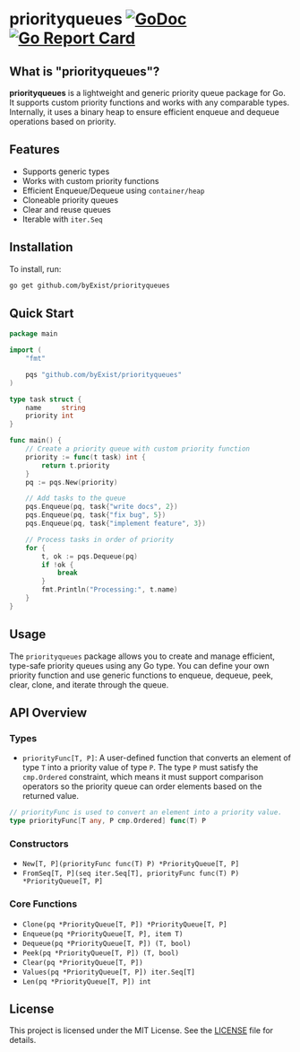 # priorityqueues [![GoDoc](https://pkg.go.dev/badge/github.com/byExist/priorityqueues.svg)](https://pkg.go.dev/github.com/byExist/priorityqueues) [![Go Report Card](https://goreportcard.com/badge/github.com/byExist/priorityqueues)](https://goreportcard.com/report/github.com/byExist/priorityqueues)

## What is "priorityqueues"?

**priorityqueues** is a lightweight and generic priority queue package for Go. It supports custom priority functions and works with any comparable types. Internally, it uses a binary heap to ensure efficient enqueue and dequeue operations based on priority.

## Features

- Supports generic types
- Works with custom priority functions
- Efficient Enqueue/Dequeue using `container/heap`
- Cloneable priority queues
- Clear and reuse queues
- Iterable with `iter.Seq`

## Installation

To install, run:

```bash
go get github.com/byExist/priorityqueues
```

## Quick Start

```go
package main

import (
	"fmt"

	pqs "github.com/byExist/priorityqueues"
)

type task struct {
	name     string
	priority int
}

func main() {
	// Create a priority queue with custom priority function
	priority := func(t task) int {
		return t.priority
	}
	pq := pqs.New(priority)

	// Add tasks to the queue
	pqs.Enqueue(pq, task{"write docs", 2})
	pqs.Enqueue(pq, task{"fix bug", 5})
	pqs.Enqueue(pq, task{"implement feature", 3})

	// Process tasks in order of priority
	for {
		t, ok := pqs.Dequeue(pq)
		if !ok {
			break
		}
		fmt.Println("Processing:", t.name)
	}
}
```

## Usage

The `priorityqueues` package allows you to create and manage efficient, type-safe priority queues using any Go type. You can define your own priority function and use generic functions to enqueue, dequeue, peek, clear, clone, and iterate through the queue.

## API Overview

### Types

- `priorityFunc[T, P]`: A user-defined function that converts an element of type `T` into a priority value of type `P`. The type `P` must satisfy the `cmp.Ordered` constraint, which means it must support comparison operators so the priority queue can order elements based on the returned value.

```go
// priorityFunc is used to convert an element into a priority value.
type priorityFunc[T any, P cmp.Ordered] func(T) P
```

### Constructors

- `New[T, P](priorityFunc func(T) P) *PriorityQueue[T, P]`
- `FromSeq[T, P](seq iter.Seq[T], priorityFunc func(T) P) *PriorityQueue[T, P]`

### Core Functions

- `Clone(pq *PriorityQueue[T, P]) *PriorityQueue[T, P]`
- `Enqueue(pq *PriorityQueue[T, P], item T)`
- `Dequeue(pq *PriorityQueue[T, P]) (T, bool)`
- `Peek(pq *PriorityQueue[T, P]) (T, bool)`
- `Clear(pq *PriorityQueue[T, P])`
- `Values(pq *PriorityQueue[T, P]) iter.Seq[T]`
- `Len(pq *PriorityQueue[T, P]) int`

## License

This project is licensed under the MIT License. See the [LICENSE](LICENSE) file for details.